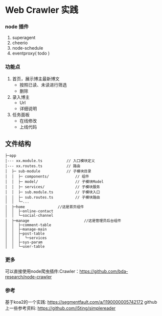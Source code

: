 # Web Crawler 实践

### node 插件
1. superagent
2. cheerio
3. node-schedule
4. eventproxy( todo )

### 功能点
1. 首页，展示博主最新博文
   - 按照已读、未读进行筛选
   - 删除
2. 录入博主
   - Url
   - 详细说明
3. 任务面板
   - 在线修改
   - 上线代码


## 文件结构
```
├─app
│--- xx.module.ts           // 入口模块定义
│--- xx.routes.ts           // 路由
│  ├─ sub-module            // 子模块目录
│  │  ├─ components/            // 组件
│  │  ├─ model/                 // 子模块Model
│  │  ├─ services/              // 子模块服务
│  │  ├─ sub.module.ts          // 子模块入口
│  │  ├─ sub.routes.ts          // 子模块路由
│  │  └─...
│  ├─home               //这是首页组件
│  │  ├─online-contact
│  │  └─social-channel
│  ├─manage                         //这是管理员后台组件
│  │  ├─comment-table
│  │  ├─manage-main
│  │  ├─post-table
│  │  │  └─services
│  │  ├─sys-param
│  │  └─user-table
```



### 更多
可以直接使用node爬虫插件:Crawler：https://github.com/bda-research/node-crawler

### 参考
基于koa2的一个实践: https://segmentfault.com/a/1190000005742172
github上一些参考资料:
https://github.com/i5ting/simplereader

